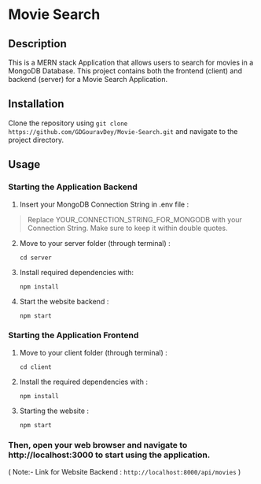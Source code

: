 # Movie Search

## Description

This is a MERN stack Application that allows users to search for movies in a MongoDB Database. This project contains both the frontend (client) and backend (server) for a Movie Search Application.

## Installation

Clone the repository using `git clone https://github.com/GDGouravDey/Movie-Search.git` and navigate to the project directory.

## Usage

### Starting the Application Backend

1. Insert your MongoDB Connection String in .env file :

  > Replace YOUR_CONNECTION_STRING_FOR_MONGODB with your Connection String. Make sure to keep it within double quotes.

2. Move to your server folder (through terminal) :

   `cd server`

3. Install required dependencies with:

   `npm install`

4. Start the website backend :

   `npm start`

### Starting the Application Frontend

1. Move to your client folder (through terminal) :

   `cd client`

2. Install the required dependencies with :

   `npm install`

3. Starting the website :

   `npm start`

### Then, open your web browser and navigate to http://localhost:3000 to start using the application.

( Note:- Link for Website Backend : `http://localhost:8000/api/movies` )
